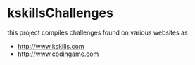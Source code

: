 kskillsChallenges
=================

this project compiles challenges found on various websites as
 * http://www.kskills.com
 * http://www.codingame.com